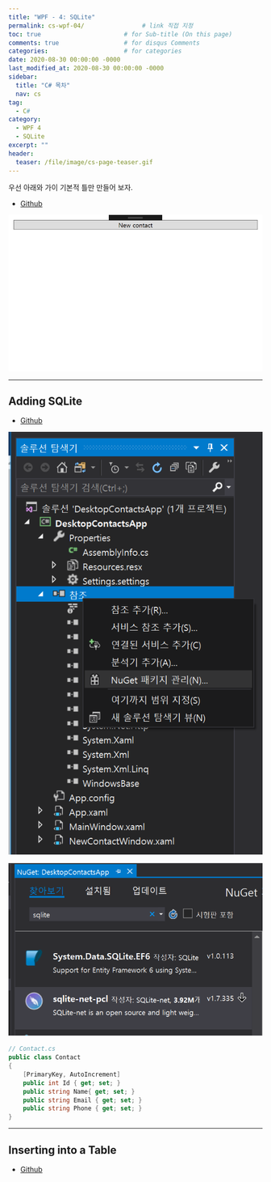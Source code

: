 ```yaml
---
title: "WPF - 4: SQLite"
permalink: cs-wpf-04/                # link 직접 지정
toc: true                       # for Sub-title (On this page)
comments: true                  # for disqus Comments
categories:                     # for categories
date: 2020-08-30 00:00:00 -0000
last_modified_at: 2020-08-30 00:00:00 -0000
sidebar:
  title: "C# 목차"
  nav: cs
tag:
  - C#
category:
  - WPF 4
  - SQLite
excerpt: ""
header:
  teaser: /file/image/cs-page-teaser.gif
---
```


우선 아래와 가이 기본적 틀만 만들어 보자.

* [Github](https://github.com/EasyCoding-7/WPFExample/tree/master/WPF-4)

![](/file/image/cs-wpf-4-1.png)

---

## Adding SQLite

* [Github](https://github.com/EasyCoding-7/WPFExample/tree/master/WPF-4-1)

![](/file/image/cs-wpf-4-2.png)

![](/file/image/cs-wpf-4-3.png)


```csharp
// Contact.cs
public class Contact
{
    [PrimaryKey, AutoIncrement]
    public int Id { get; set; }
    public string Name{ get; set; }
    public string Email { get; set; }
    public string Phone { get; set; }
}
```

---

## Inserting into a Table

* [Github](https://github.com/EasyCoding-7/WPFExample/tree/master/WPF-4-2)

